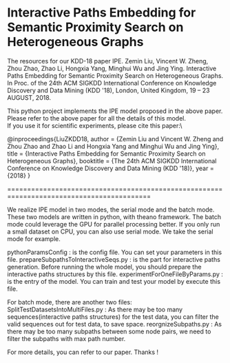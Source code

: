 # Interactive Paths Embedding for Semantic Proximity Search on Heterogeneous Graphs
The resources for our KDD-18 paper IPE.
Zemin Liu, Vincent W. Zheng, Zhou Zhao, Zhao Li, Hongxia Yang, Minghui Wu and Jing Ying. Interactive Paths Embedding for Semantic Proximity Search on Heterogeneous Graphs. In Proc. of the 24th ACM SIGKDD International Conference on Knowledge Discovery and Data Mining (KDD '18), London, United Kingdom, 19 – 23 AUGUST, 2018.

This python project implements the IPE model proposed in the above paper. \
Please refer to the above paper for all the details of this model. \
If you use it for scientific experiments, please cite this paper:\

@inproceedings{LiuZKDD18,
 author = {Zemin Liu and 
	   Vincent W. Zheng and 
	   Zhou Zhao and 
	   Zhao Li and 
	   Hongxia Yang and 
	   Minghui Wu and 
	   Jing Ying},
 title = {Interactive Paths Embedding for Semantic Proximity Search on Heterogeneous Graphs},
 booktitle = {The 24th ACM SIGKDD International Conference on Knowledge Discovery and Data Mining (KDD '18)},
 year = {2018}
} 

==========================================================================================

We realize IPE model in two modes, the serial mode and the batch mode. These two models are written in python, with theano framework. The batch mode could leverage the GPU for parallel processing better. If you only run a small dataset on CPU, you can also use serial mode. We take the serial mode for example.

pythonParamsConfig : is the config file. You can set your parameters in this file.
prepareSubpathsToInteractiveSeqs.py : is the part for interactive paths generation. Before running the whole model, you should prepare the interactive paths structures by this file.
experimentForOneFileByParams.py : is the entry of the model. You can train and test your model by execute this file.

For batch mode, there are another two files:
SplitTestDatasetsIntoMultiFiles.py : As there may be too many sequences(interactive paths structures) for the test data, you can filter the valid sequences out for test data, to save space.
reorgnizeSubpaths.py : As there may be too many subpaths between some node pairs, we need to filter the subpaths with max path number.

For more details, you can refer to our paper. Thanks !
